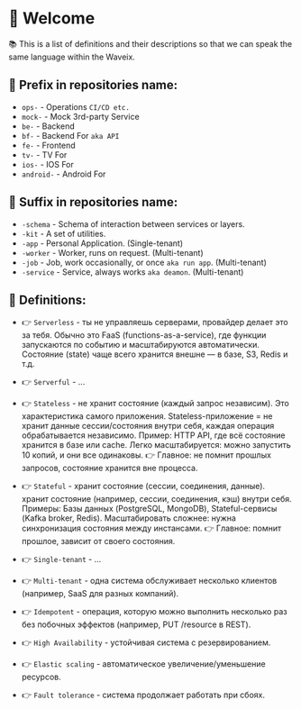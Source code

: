 # 💁 Welcome 

📚 This is a list of definitions and their descriptions so that we can speak the same language within the Waveix.

## 📌 Prefix in repositories name:
- `ops-` - Operations `CI/CD etc.`
- `mock-` - Mock 3rd-party Service
- `be-` - Backend
- `bf-` - Backend For `aka API`
- `fe-` - Frontend
- `tv-` - TV For
- `ios-` - IOS For
- `android-` - Android For

## 📌 Suffix in repositories name:
- `-schema` - Schema of interaction between services or layers.
- `-kit` - A set of utilities.
- `-app` - Personal Application. (Single-tenant)
- `-worker` - Worker, runs on request. (Multi-tenant)
- `-job` - Job, work occasionally, or once `aka run app`. (Multi-tenant)
- `-service` - Service, always works `aka deamon`. (Multi-tenant)

## 📓 Definitions:

- 👉 `Serverless` - ты не управляешь серверами, провайдер делает это за тебя.
Обычно это FaaS (functions-as-a-service), где функции запускаются по событию и масштабируются автоматически.
Состояние (state) чаще всего хранится внешне — в базе, S3, Redis и т.д.
- 👉 `Serverful` - ...

- 👉 `Stateless` - не хранит состояние (каждый запрос независим). Это характеристика самого приложения.
Stateless-приложение = не хранит данные сессии/состояния внутри себя, каждая операция обрабатывается независимо.
Пример: HTTP API, где всё состояние хранится в базе или cache.
Легко масштабируется: можно запустить 10 копий, и они все одинаковы.
👉 Главное: не помнит прошлых запросов, состояние хранится вне процесса.
- 👉 `Stateful` - хранит состояние (сессии, соединения, данные). хранит состояние (например, сессии, соединения, кэш) внутри себя.
Примеры: Базы данных (PostgreSQL, MongoDB), Stateful-сервисы (Kafka broker, Redis).
Масштабировать сложнее: нужна синхронизация состояния между инстансами.
👉 Главное: помнит прошлое, зависит от своего состояния.

- 👉 `Single-tenant` - ...
- 👉 `Multi-tenant` - одна система обслуживает несколько клиентов (например, SaaS для разных компаний).

- 👉 `Idempotent` - операция, которую можно выполнить несколько раз без побочных эффектов (например, PUT /resource в REST).
- 👉 `High Availability` - устойчивая система с резервированием.
- 👉 `Elastic scaling` - автоматическое увеличение/уменьшение ресурсов.
- 👉 `Fault tolerance` - система продолжает работать при сбоях.

